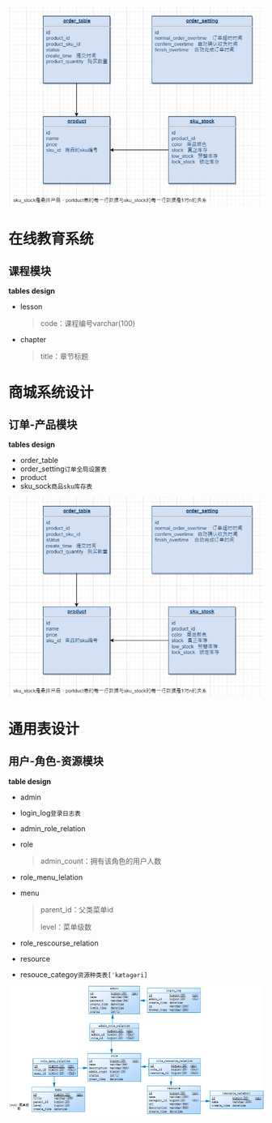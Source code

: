 
 ![](.\images\order_task.jpg)

# 在线教育系统

## 课程模块

**tables design**

- lesson

  > code：课程编号varchar(100)

- chapter

  > title：章节标题













# 商城系统设计



## 订单-产品模块

**tables design**

- order_table
- order_setting`订单全局设置表`
- product
- sku_sock`商品sku库存表`

 
 
 ![](.\images\order_task.jpg)





















# 通用表设计



## 用户-角色-资源模块

**table design**

- admin

- login_log`登录日志表`

- admin_role_relation

- role

  > admin_count：拥有该角色的用户人数

- role_menu_lelation

- menu

  > parent_id：父类菜单id
  >
  > level：菜单级数

- role_rescourse_relation

- resource

- resouce_categoy`资源种类表[ˈkætəɡəri]`



 ![](.\images\login_authorization.png)



